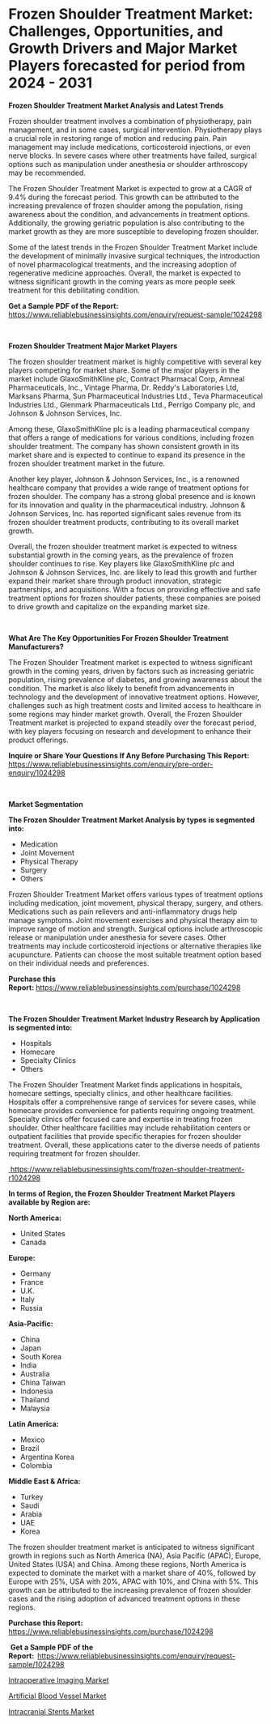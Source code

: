 <p><h1>Frozen Shoulder Treatment Market: Challenges, Opportunities, and Growth Drivers and Major Market Players forecasted for period from 2024 - 2031</h1></p><p><strong>Frozen Shoulder Treatment Market Analysis and Latest Trends</strong></p>
<p><p>Frozen shoulder treatment involves a combination of physiotherapy, pain management, and in some cases, surgical intervention. Physiotherapy plays a crucial role in restoring range of motion and reducing pain. Pain management may include medications, corticosteroid injections, or even nerve blocks. In severe cases where other treatments have failed, surgical options such as manipulation under anesthesia or shoulder arthroscopy may be recommended.</p><p>The Frozen Shoulder Treatment Market is expected to grow at a CAGR of 9.4% during the forecast period. This growth can be attributed to the increasing prevalence of frozen shoulder among the population, rising awareness about the condition, and advancements in treatment options. Additionally, the growing geriatric population is also contributing to the market growth as they are more susceptible to developing frozen shoulder.</p><p>Some of the latest trends in the Frozen Shoulder Treatment Market include the development of minimally invasive surgical techniques, the introduction of novel pharmacological treatments, and the increasing adoption of regenerative medicine approaches. Overall, the market is expected to witness significant growth in the coming years as more people seek treatment for this debilitating condition.</p></p>
<p><strong>Get a Sample PDF of the Report:&nbsp;</strong> <a href="https://www.reliablebusinessinsights.com/enquiry/request-sample/1024298">https://www.reliablebusinessinsights.com/enquiry/request-sample/1024298</a></p>
<p>&nbsp;</p>
<p><strong>Frozen Shoulder Treatment Major Market Players</strong></p>
<p><p>The frozen shoulder treatment market is highly competitive with several key players competing for market share. Some of the major players in the market include GlaxoSmithKline plc, Contract Pharmacal Corp, Amneal Pharmaceuticals, Inc., Vintage Pharma, Dr. Reddy's Laboratories Ltd, Marksans Pharma, Sun Pharmaceutical Industries Ltd., Teva Pharmaceutical Industries Ltd., Glenmark Pharmaceuticals Ltd., Perrigo Company plc, and Johnson & Johnson Services, Inc.</p><p>Among these, GlaxoSmithKline plc is a leading pharmaceutical company that offers a range of medications for various conditions, including frozen shoulder treatment. The company has shown consistent growth in its market share and is expected to continue to expand its presence in the frozen shoulder treatment market in the future.</p><p>Another key player, Johnson & Johnson Services, Inc., is a renowned healthcare company that provides a wide range of treatment options for frozen shoulder. The company has a strong global presence and is known for its innovation and quality in the pharmaceutical industry. Johnson & Johnson Services, Inc. has reported significant sales revenue from its frozen shoulder treatment products, contributing to its overall market growth.</p><p>Overall, the frozen shoulder treatment market is expected to witness substantial growth in the coming years, as the prevalence of frozen shoulder continues to rise. Key players like GlaxoSmithKline plc and Johnson & Johnson Services, Inc. are likely to lead this growth and further expand their market share through product innovation, strategic partnerships, and acquisitions. With a focus on providing effective and safe treatment options for frozen shoulder patients, these companies are poised to drive growth and capitalize on the expanding market size.</p></p>
<p>&nbsp;</p>
<p><strong>What Are The Key Opportunities For Frozen Shoulder Treatment Manufacturers?</strong></p>
<p><p>The Frozen Shoulder Treatment market is expected to witness significant growth in the coming years, driven by factors such as increasing geriatric population, rising prevalence of diabetes, and growing awareness about the condition. The market is also likely to benefit from advancements in technology and the development of innovative treatment options. However, challenges such as high treatment costs and limited access to healthcare in some regions may hinder market growth. Overall, the Frozen Shoulder Treatment market is projected to expand steadily over the forecast period, with key players focusing on research and development to enhance their product offerings.</p></p>
<p><strong>Inquire or Share Your Questions If Any Before Purchasing This Report:</strong> <a href="https://www.reliablebusinessinsights.com/enquiry/pre-order-enquiry/1024298">https://www.reliablebusinessinsights.com/enquiry/pre-order-enquiry/1024298</a></p>
<p>&nbsp;</p>
<p><strong>Market Segmentation</strong></p>
<p><strong>The Frozen Shoulder Treatment Market Analysis by types is segmented into:</strong></p>
<p><ul><li>Medication</li><li>Joint Movement</li><li>Physical Therapy</li><li>Surgery</li><li>Others</li></ul></p>
<p><p>Frozen Shoulder Treatment Market offers various types of treatment options including medication, joint movement, physical therapy, surgery, and others. Medications such as pain relievers and anti-inflammatory drugs help manage symptoms. Joint movement exercises and physical therapy aim to improve range of motion and strength. Surgical options include arthroscopic release or manipulation under anesthesia for severe cases. Other treatments may include corticosteroid injections or alternative therapies like acupuncture. Patients can choose the most suitable treatment option based on their individual needs and preferences.</p></p>
<p><strong>Purchase this Report:&nbsp;</strong><a href="https://www.reliablebusinessinsights.com/purchase/1024298">https://www.reliablebusinessinsights.com/purchase/1024298</a></p>
<p>&nbsp;</p>
<p><strong>The Frozen Shoulder Treatment Market Industry Research by Application is segmented into:</strong></p>
<p><ul><li>Hospitals</li><li>Homecare</li><li>Specialty Clinics</li><li>Others</li></ul></p>
<p><p>The Frozen Shoulder Treatment Market finds applications in hospitals, homecare settings, specialty clinics, and other healthcare facilities. Hospitals offer a comprehensive range of services for severe cases, while homecare provides convenience for patients requiring ongoing treatment. Specialty clinics offer focused care and expertise in treating frozen shoulder. Other healthcare facilities may include rehabilitation centers or outpatient facilities that provide specific therapies for frozen shoulder treatment. Overall, these applications cater to the diverse needs of patients requiring treatment for frozen shoulder.</p></p>
<p><a href="https://www.reliablebusinessinsights.com/frozen-shoulder-treatment-r1024298">&nbsp;https://www.reliablebusinessinsights.com/frozen-shoulder-treatment-r1024298</a></p>
<p><strong>In terms of Region, the Frozen Shoulder Treatment Market Players available by Region are:</strong></p>
<p>
    <p> <strong> North America: </strong>
        <ul>
            <li>United States</li>
            <li>Canada</li>
        </ul>
        </p> 
    <p> <strong> Europe: </strong>
        <ul>
            <li>Germany</li>
            <li>France</li>
            <li>U.K.</li>
            <li>Italy</li>
            <li>Russia</li>
        </ul>
        </p> 
    <p> <strong> Asia-Pacific: </strong>
        <ul>
            <li>China</li>
            <li>Japan</li>
            <li>South Korea</li>
            <li>India</li>
            <li>Australia</li>
            <li>China Taiwan</li>
            <li>Indonesia</li>
            <li>Thailand</li>
            <li>Malaysia</li>
        </ul>
        </p> 
    <p> <strong> Latin America: </strong>
        <ul>
            <li>Mexico</li>
            <li>Brazil</li>
            <li>Argentina Korea</li>
            <li>Colombia</li>
        </ul>
        </p> 
    <p> <strong> Middle East & Africa: </strong>
        <ul>
            <li>Turkey</li>
            <li>Saudi</li>
            <li>Arabia</li>
            <li>UAE</li>
            <li>Korea</li>
        </ul>
    </p>
    </p>
<p><p>The frozen shoulder treatment market is anticipated to witness significant growth in regions such as North America (NA), Asia Pacific (APAC), Europe, United States (USA) and China. Among these regions, North America is expected to dominate the market with a market share of 40%, followed by Europe with 25%, USA with 20%, APAC with 10%, and China with 5%. This growth can be attributed to the increasing prevalence of frozen shoulder cases and the rising adoption of advanced treatment options in these regions.</p></p>
<p><strong>Purchase this Report: </strong><a href="https://www.reliablebusinessinsights.com/purchase/1024298">https://www.reliablebusinessinsights.com/purchase/1024298</a></p>
<p>&nbsp;<strong>Get a Sample PDF of the Report:&nbsp;&nbsp;</strong><a href="https://www.reliablebusinessinsights.com/enquiry/request-sample/1024298">https://www.reliablebusinessinsights.com/enquiry/request-sample/1024298</a></p>
<p><strong></strong></p>
<p><p><a href="https://github.com/bznecsdb5/Market-Research-Report-List-1/blob/main/intraoperative-imaging-market.md">Intraoperative Imaging Market</a></p><p><a href="https://github.com/maesanjaya8/Market-Research-Report-List-1/blob/main/artificial-blood-vessel-market.md">Artificial Blood Vessel Market</a></p><p><a href="https://github.com/cheribeninsig/Market-Research-Report-List-1/blob/main/intracranial-stents-market.md">Intracranial Stents Market</a></p></p>